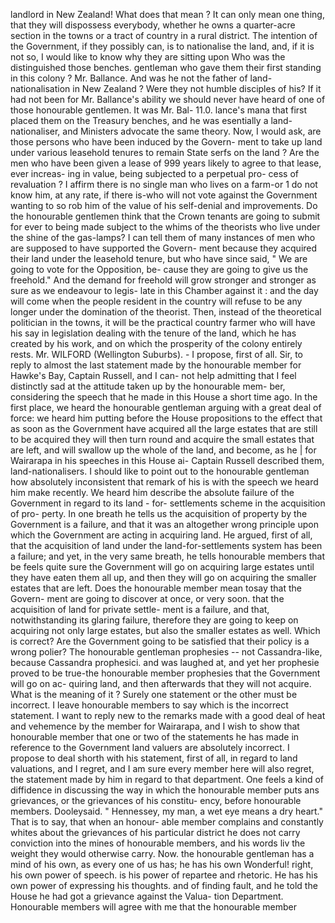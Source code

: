 landlord in New Zealand! What does that mean ? It can only mean one thing, that they will dispossess everybody, whether he owns a quarter-acre section in the towns or a tract of country in a rural district. The intention of the Government, if they possibly can, is to nationalise the land, and, if it is not so, I would like to know why they are sitting upon Who was the distinguished those benches. gentleman who gave them their first standing in this colony ? Mr. Ballance. And was he not the father of land-nationalisation in New Zealand ? Were they not humble disciples of his? If it had not been for Mr. Ballance's ability we should never have heard of one of those honourable gentlemen. It was Mr. Bal- 11.0. lance's mana that first placed them on the Treasury benches, and he was esentially a land-nationaliser, and Ministers advocate the same theory. Now, I would ask, are those persons who have been induced by the Govern- ment to take up land under various leasehold tenures to remain State serfs on the land ? Are the men who have been given a lease of 999 years likely to agree to that lease, ever increas- ing in value, being subjected to a perpetual pro- cess of revaluation ? I affirm there is no single man who lives on a farm-or 1 do not know him, at any rate, if there is-who will not vote against the Government wanting to so rob him of the value of his self-denial and improvements. Do the honourable gentlemen think that the Crown tenants are going to submit for ever to being made subject to the whims of the theorists who live under the shine of the gas-lamps? I can tell them of many instances of men who are supposed to have supported the Govern- ment because they acquired their land under the leasehold tenure, but who have since said, " We are going to vote for the Opposition, be- cause they are going to give us the freehold." And the demand for freehold will grow stronger and stronger as sure as we endeavour to legis- late in this Chamber against it : and the day will come when the people resident in the country will refuse to be any longer under the domination of the theorist. Then, instead of the theoretical politician in the towns, it will be the practical country farmer who will have his say in legislation dealing with the tenure of the land, which he has created by his work, and on which the prosperity of the colony entirely rests. Mr. WILFORD (Wellington Suburbs). - I propose, first of all. Sir, to reply to almost the last statement made by the honourable member for Hawke's Bay, Captain Russell, and I can- not help admitting that I feel distinctly sad at the attitude taken up by the honourable mem- ber, considering the speech that he made in this House a short time ago. In the first place, we heard the honourable gentleman arguing with a great deal of force: we heard him putting before the House propositions to the effect that as soon as the Government have acquired all the large estates that are still to be acquired they will then turn round and acquire the small estates that are left, and will swallow up the whole of the land, and become, as he | for Wairarapa in his speeches in this House ai- Captain Russell described them, land-nationalisers. I should like to point out to the honourable gentleman how absolutely inconsistent that remark of his is with the speech we heard him make recently. We heard him describe the absolute failure of the Government in regard to its land - for- settlements scheme in the acquisition of pro- perty. In one breath he tells us the acquisition of property by the Government is a failure, and that it was an altogether wrong principle upon which the Government are acting in acquiring land. He argued, first of all, that the acquisition of land under the land-for-settlements system has been a failure; and yet, in the very same breath, he tells honourable members that be feels quite sure the Government will go on acquiring large estates until they have eaten them all up, and then they will go on acquiring the smaller estates that are left. Does the honourable member mean tosay that the Govern- ment are going to discover at once, or very soon. that the acquisition of land for private settle- ment is a failure, and that, notwithstanding its glaring failure, therefore they are going to keep on acquiring not only large estates, but also the smaller estates as well. Which is correct? Are the Government going to be satisfied that their policy is a wrong polier? The honourable gentleman prophesies -- not Cassandra-like, because Cassandra prophesici. and was laughed at, and yet her prophesie proved to be true-the honourable member prophesies that the Government will go on ac- quiring land, and then afterwards that they will not acquire. What is the meaning of it ? Surely one statement or the other must be incorrect. I leave honourable members to say which is the incorrect statement. I want to reply new to the remarks made with a good deal of heat and vehemence by the member for Wairarapa, and I wish to show that honourable member that one or two of the statements he has made in reference to the Government land valuers are absolutely incorrect. I propose to deal shorth with his statement, first of all, in regard to land valuations, and I regret, and I am sure every member here will also regret, the statement made by him in regard to that department. One feels a kind of diffidence in discussing the way in which the honourable member puts ans grievances, or the grievances of his constitu- ency, before honourable members. Dooleysaid. " Hennessey, my man, a wet eye means a dry heart." That is to say, that when an honour- able member complains and constantly whites about the grievances of his particular district he does not carry conviction into the mines of honourable members, and his words liv the weight they would otherwise carry. Now. the honourable gentleman has a mind of his own, as every one of us has; he has his own Wonderful! right, his own power of speech. is his power of repartee and rhetoric. He has his own power of expressing his thoughts. and of finding fault, and he told the House he had got a grievance against the Valua- tion Department. Honourable members will agree with me that the honourable member 